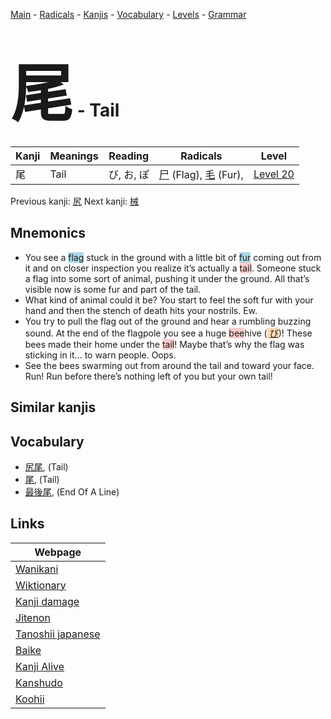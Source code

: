 <style> bigfont {font-size: 100px}</style>
[Main](../index.md) -
[Radicals](../radicals.md) -
[Kanjis](../kanjis.md) -
[Vocabulary](../vocabulary.md) -
[Levels](../levels.md) -
[Grammar](../grammar.md)
# <bigfont> 尾</bigfont> - Tail 

| Kanji | Meanings | Reading | Radicals | Level |
| --- | --- | --- | --- | --- |
| 尾 | Tail | び, お, ぽ | [尸](../radicals/尸.md) (Flag), [毛](../radicals/毛.md) (Fur),  | [Level 20](../levels/wk_level20.md) |

Previous kanji: [尻](尻.md) Next kanji: [械](械.md) 

## Mnemonics
 * You see a <span style="background-color:#ADD8E6"> flag</span> stuck in the ground with a little bit of <span style="background-color:#ADD8E6"> fur</span> coming out from it and on closer inspection you realize it’s actually a <span style="background-color:#ffcccb"> tail</span>. Someone stuck a flag into some sort of animal, pushing it under the ground. All that’s visible now is some fur and part of the tail.
* What kind of animal could it be? You start to feel the soft fur with your hand and then the stench of death hits your nostrils. Ew.
* You try to pull the flag out of the ground and hear a rumbling buzzing sound. At the end of the flagpole you see a huge <span style="background-color:#ffcccb"> bee</span>hive (<span style="background-color:#fed8b1"> [び](https://jisho.org/search/び)</span>)! These bees made their home under the <span style="background-color:#ffcccb"> tail</span>! Maybe that’s why the flag was sticking in it… to warn people. Oops.
* See the bees swarming out from around the tail and toward your face. Run! Run before there’s nothing left of you but your own tail!


## Similar kanjis
 


## Vocabulary
 * [尻尾](../vocabulary/尾.md), (Tail)
* [尾](../vocabulary/尾.md), (Tail)
* [最後尾](../vocabulary/尾.md), (End Of A Line)



## Links 

| Webpage |
| --- |
| [Wanikani          ](https://www.wanikani.com/kanji/尾) |
| [Wiktionary        ](https://en.wiktionary.org/wiki/尾) |
| [Kanji damage      ](http://www.kanjidamage.com/kanji/search?utf8=✓&q=尾) |
| [Jitenon           ](https://jitenon.com/kanji/尾) |
| [Tanoshii japanese ](https://www.tanoshiijapanese.com/dictionary/kanji.cfm?k=尾) |
| [Baike             ](https://baike.baidu.com/item/尾) |
| [Kanji Alive       ](https://app.kanjialive.com/尾) |
| [Kanshudo          ](https://www.kanshudo.com/searchmn?q=尾) |
| [Koohii            ](https://kanji.koohii.com/study/kanji/尾) |
